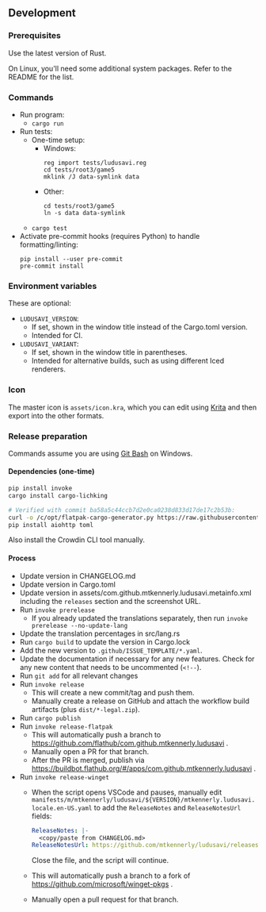 ## Development
### Prerequisites
Use the latest version of Rust.

On Linux, you'll need some additional system packages. Refer to the README
for the list.

### Commands
* Run program:
  * `cargo run`
* Run tests:
  * One-time setup:
    * Windows:
      ```
      reg import tests/ludusavi.reg
      cd tests/root3/game5
      mklink /J data-symlink data
      ```
    * Other:
      ```
      cd tests/root3/game5
      ln -s data data-symlink
      ```
  * `cargo test`
* Activate pre-commit hooks (requires Python) to handle formatting/linting:
  ```
  pip install --user pre-commit
  pre-commit install
  ```

### Environment variables
These are optional:

* `LUDUSAVI_VERSION`:
  * If set, shown in the window title instead of the Cargo.toml version.
  * Intended for CI.
* `LUDUSAVI_VARIANT`:
  * If set, shown in the window title in parentheses.
  * Intended for alternative builds, such as using different Iced renderers.

### Icon
The master icon is `assets/icon.kra`, which you can edit using
[Krita](https://krita.org/en) and then export into the other formats.

### Release preparation
Commands assume you are using [Git Bash](https://git-scm.com) on Windows.

#### Dependencies (one-time)
```bash
pip install invoke
cargo install cargo-lichking

# Verified with commit ba58a5c44ccb7d2e0ca0238d833d17de17c2b53b:
curl -o /c/opt/flatpak-cargo-generator.py https://raw.githubusercontent.com/flatpak/flatpak-builder-tools/master/cargo/flatpak-cargo-generator.py
pip install aiohttp toml
```

Also install the Crowdin CLI tool manually.

#### Process
* Update version in CHANGELOG.md
* Update version in Cargo.toml
* Update version in assets/com.github.mtkennerly.ludusavi.metainfo.xml
  including the `releases` section and the screenshot URL.
* Run `invoke prerelease`
  * If you already updated the translations separately,
    then run `invoke prerelease --no-update-lang`
* Update the translation percentages in src/lang.rs
* Run `cargo build` to update the version in Cargo.lock
* Add the new version to `.github/ISSUE_TEMPLATE/*.yaml`.
* Update the documentation if necessary for any new features.
  Check for any new content that needs to be uncommented (`<!--`).
* Run `git add` for all relevant changes
* Run `invoke release`
  * This will create a new commit/tag and push them.
  * Manually create a release on GitHub and attach the workflow build artifacts
    (plus `dist/*-legal.zip`).
* Run `cargo publish`
* Run `invoke release-flatpak`
  * This will automatically push a branch to https://github.com/flathub/com.github.mtkennerly.ludusavi .
  * Manually open a PR for that branch.
  * After the PR is merged, publish via https://buildbot.flathub.org/#/apps/com.github.mtkennerly.ludusavi .
* Run `invoke release-winget`
  * When the script opens VSCode and pauses,
    manually edit `manifests/m/mtkennerly/ludusavi/${VERSION}/mtkennerly.ludusavi.locale.en-US.yaml`
    to add the `ReleaseNotes` and `ReleaseNotesUrl` fields:

    ```yaml
    ReleaseNotes: |-
      <copy/paste from CHANGELOG.md>
    ReleaseNotesUrl: https://github.com/mtkennerly/ludusavi/releases/tag/v${VERSION}
    ```

    Close the file, and the script will continue.
  * This will automatically push a branch to a fork of https://github.com/microsoft/winget-pkgs .
  * Manually open a pull request for that branch.
